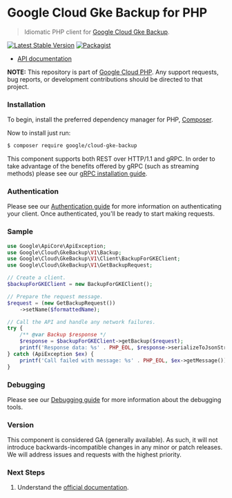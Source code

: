 # Google Cloud Gke Backup for PHP

> Idiomatic PHP client for [Google Cloud Gke Backup](https://cloud.google.com/kubernetes-engine/docs/add-on/backup-for-gke).

[![Latest Stable Version](https://poser.pugx.org/google/cloud-gke-backup/v/stable)](https://packagist.org/packages/google/cloud-gke-backup) [![Packagist](https://img.shields.io/packagist/dm/google/cloud-gke-backup.svg)](https://packagist.org/packages/google/cloud-gke-backup)

* [API documentation](https://cloud.google.com/php/docs/reference/cloud-gke-backup/latest)

**NOTE:** This repository is part of [Google Cloud PHP](https://github.com/googleapis/google-cloud-php). Any
support requests, bug reports, or development contributions should be directed to
that project.

### Installation

To begin, install the preferred dependency manager for PHP, [Composer](https://getcomposer.org/).

Now to install just run:

```sh
$ composer require google/cloud-gke-backup
```

This component supports both REST over HTTP/1.1 and gRPC. In order to take advantage of the benefits offered by gRPC (such as streaming methods)
please see our [gRPC installation guide](https://cloud.google.com/php/grpc).

### Authentication

Please see our [Authentication guide](https://github.com/googleapis/google-cloud-php/blob/main/AUTHENTICATION.md) for more information
on authenticating your client. Once authenticated, you'll be ready to start making requests.

### Sample

```php
use Google\ApiCore\ApiException;
use Google\Cloud\GkeBackup\V1\Backup;
use Google\Cloud\GkeBackup\V1\Client\BackupForGKEClient;
use Google\Cloud\GkeBackup\V1\GetBackupRequest;

// Create a client.
$backupForGKEClient = new BackupForGKEClient();

// Prepare the request message.
$request = (new GetBackupRequest())
    ->setName($formattedName);

// Call the API and handle any network failures.
try {
    /** @var Backup $response */
    $response = $backupForGKEClient->getBackup($request);
    printf('Response data: %s' . PHP_EOL, $response->serializeToJsonString());
} catch (ApiException $ex) {
    printf('Call failed with message: %s' . PHP_EOL, $ex->getMessage());
}
```

### Debugging

Please see our [Debugging guide](https://github.com/googleapis/google-cloud-php/blob/main/DEBUG.md)
for more information about the debugging tools.

### Version

This component is considered GA (generally available). As such, it will not introduce backwards-incompatible changes in
any minor or patch releases. We will address issues and requests with the highest priority.

### Next Steps

1. Understand the [official documentation](https://cloud.google.com/kubernetes-engine/docs/add-on/backup-for-gke).
